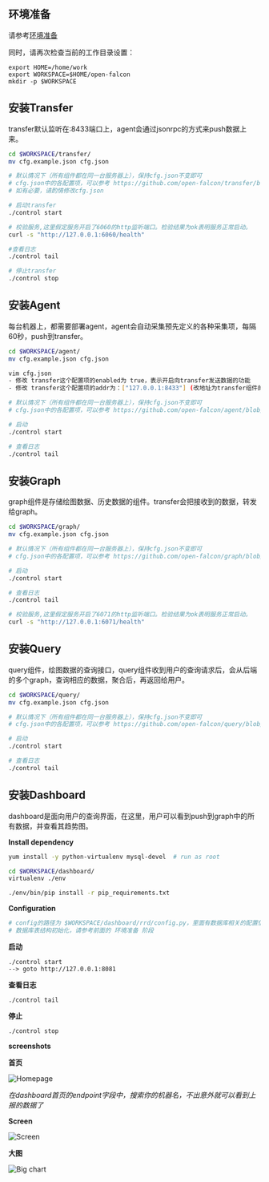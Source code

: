 ## 环境准备

请参考[环境准备](./prepare.md)

同时，请再次检查当前的工作目录设置：

	export HOME=/home/work
	export WORKSPACE=$HOME/open-falcon
	mkdir -p $WORKSPACE

## 安装Transfer

transfer默认监听在:8433端口上，agent会通过jsonrpc的方式来push数据上来。

```bash
cd $WORKSPACE/transfer/
mv cfg.example.json cfg.json

# 默认情况下（所有组件都在同一台服务器上），保持cfg.json不变即可
# cfg.json中的各配置项，可以参考 https://github.com/open-falcon/transfer/blob/master/README.md
# 如有必要，请酌情修改cfg.json

# 启动transfer
./control start

# 校验服务,这里假定服务开启了6060的http监听端口。检验结果为ok表明服务正常启动。
curl -s "http://127.0.0.1:6060/health"

#查看日志
./control tail

# 停止transfer
./control stop
```

## 安装Agent

每台机器上，都需要部署agent，agent会自动采集预先定义的各种采集项，每隔60秒，push到transfer。

```bash
cd $WORKSPACE/agent/
mv cfg.example.json cfg.json

vim cfg.json
- 修改 transfer这个配置项的enabled为 true，表示开启向transfer发送数据的功能
- 修改 transfer这个配置项的addr为：["127.0.0.1:8433"] (改地址为transfer组件的监听地址, 为列表形式，可配置多个transfer实例的地址，用逗号分隔)

# 默认情况下（所有组件都在同一台服务器上），保持cfg.json不变即可
# cfg.json中的各配置项，可以参考 https://github.com/open-falcon/agent/blob/master/README.md

# 启动
./control start

# 查看日志
./control tail
```

## 安装Graph
graph组件是存储绘图数据、历史数据的组件。transfer会把接收到的数据，转发给graph。

```bash
cd $WORKSPACE/graph/
mv cfg.example.json cfg.json

# 默认情况下（所有组件都在同一台服务器上），保持cfg.json不变即可
# cfg.json中的各配置项，可以参考 https://github.com/open-falcon/graph/blob/master/README.md

# 启动
./control start

# 查看日志
./control tail

# 校验服务,这里假定服务开启了6071的http监听端口。检验结果为ok表明服务正常启动。
curl -s "http://127.0.0.1:6071/health"
```

## 安装Query
query组件，绘图数据的查询接口，query组件收到用户的查询请求后，会从后端的多个graph，查询相应的数据，聚合后，再返回给用户。

```bash
cd $WORKSPACE/query/
mv cfg.example.json cfg.json

# 默认情况下（所有组件都在同一台服务器上），保持cfg.json不变即可
# cfg.json中的各配置项，可以参考 https://github.com/open-falcon/query/blob/master/README.md

# 启动
./control start

# 查看日志
./control tail
```

## 安装Dashboard
dashboard是面向用户的查询界面，在这里，用户可以看到push到graph中的所有数据，并查看其趋势图。

**Install dependency**
```bash
yum install -y python-virtualenv mysql-devel  # run as root

cd $WORKSPACE/dashboard/
virtualenv ./env

./env/bin/pip install -r pip_requirements.txt
```

**Configuration**
```bash
# config的路径为 $WORKSPACE/dashboard/rrd/config.py，里面有数据库相关的配置信息，如有必要，请修改。默认情况下(所有组件都在同一台服务器上)，保持默认配置即可
# 数据库表结构初始化，请参考前面的 环境准备 阶段
```

**启动**

	./control start
	--> goto http://127.0.0.1:8081


**查看日志**

	./control tail

**停止**

	./control stop


**screenshots**

**首页**

![Homepage](https://raw.githubusercontent.com/open-falcon/doc/master/screenshots/falcon-homepage.png)

*在dashboard首页的endpoint字段中，搜索你的机器名，不出意外就可以看到上报的数据了*

**Screen**

![Screen](https://raw.githubusercontent.com/open-falcon/doc/master/screenshots/falcon-screen.png)

**大图**

![Big chart](https://raw.githubusercontent.com/open-falcon/doc/master/screenshots/falcon-big-chart.png)
